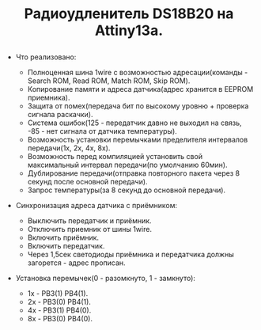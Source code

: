 # <p align="center">Радиоудленитель DS18B20 на Attiny13a.</p> 

- Что реализовано:
  - Полноценная шина 1wire с возможностью адресации(команды - Search ROM, Read ROM, Match ROM, Skip ROM).
  - Копирование памяти и адреса датчика(адрес хранится в EEPROM приемника).
  - Защита от помех(передача бит по высокому уровню + проверка сигнала раскачки).
  - Система ошибок(125 - передатчик давно не выходил на связь, -85 - нет сигнала от датчика температуры).
  - Возможность установки перемычками пределителя интервалов передачи(1x, 2x, 4x, 8x).
  - Возможность перед компиляцией установить свой максимальный интервал передачи(по умолчанию 60мин).
  - Дублирование передачи(отправка повторного пакета через 8 секунд после основной передачи).
  - Запрос температуры(за 8 секунд до основной передачи).
  
- Синхронизация адреса датчика с приёмником:
  - Выключить передатчик и приёмник.
  - Отключить приемник от шины 1wire.
  - Включить приёмник.
  - Включить передатчик.
  - Через 1,5сек светодиоды приёмника и передатчика должны загорется - адрес прописан.
  
- Установка перемычек(0 - разомкнуто, 1 - замкнуто):
  - 1x - PB3(1) PB4(1).
  - 2x - PB3(0) PB4(1).
  - 4x - PB3(1) PB4(0).
  - 8x - PB3(0) PB4(0).
